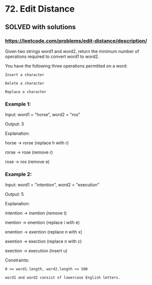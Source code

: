 # 72. Edit Distance

## SOLVED with solutions
### https://leetcode.com/problems/edit-distance/description/
Given two strings word1 and word2, return the minimum number of operations required to convert word1 to word2.



You have the following three operations permitted on a word:





	Insert a character

	Delete a character

	Replace a character







### Example 1:





Input: word1 = &quot;horse&quot;, word2 = &quot;ros&quot;


Output: 3



Explanation: 

horse -> rorse (replace h with r)

rorse -> rose (remove r)

rose -> ros (remove e)





### Example 2:





Input: word1 = &quot;intention&quot;, word2 = &quot;execution&quot;


Output: 5



Explanation: 

intention -> inention (remove t)

inention -> enention (replace i with e)

enention -> exention (replace n with x)

exention -> exection (replace n with c)

exection -> execution (insert u)







Constraints:





	0 <= word1.length, word2.length <= 500

	word1 and word2 consist of lowercase English letters.



